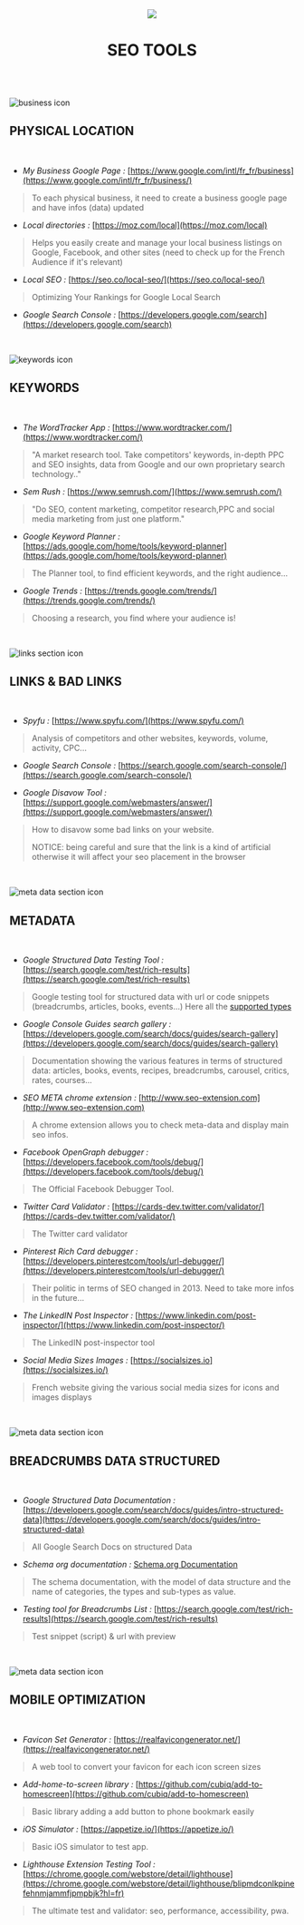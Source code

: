 <div align="center">

  <img src="https://img.icons8.com/dusk/64/000000/roller-brush--v1.png"/>
  <h1>SEO TOOLS</h1><br />

</div>
<br/>

![business icon](https://img.icons8.com/dusk/48/000000/worldwide-location.png)

## PHYSICAL LOCATION

<br/>

- *My Business Google Page :* [https://www.google.com/intl/fr_fr/business](https://www.google.com/intl/fr_fr/business/)
> To each physical business, it need to create a business google page and have infos (data) updated

- *Local directories :* [https://moz.com/local](https://moz.com/local)

> Helps you easily create and manage your local business listings on Google, Facebook, and other sites (need to check up for the French Audience if it's relevant)

- *Local SEO :* [https://seo.co/local-seo/](https://seo.co/local-seo/)

> Optimizing Your Rankings for Google Local Search

- *Google Search Console :* [https://developers.google.com/search](https://developers.google.com/search)
<br />

![keywords icon](https://img.icons8.com/dusk/48/000000/key.png)

## KEYWORDS

<br />

- *The WordTracker App :* [https://www.wordtracker.com/](https://www.wordtracker.com/)

> "A market research tool. Take competitors' keywords, in-depth PPC and SEO insights, data from Google and our own proprietary search technology.."

- *Sem Rush :* [https://www.semrush.com/](https://www.semrush.com/)

> "Do SEO, content marketing, competitor research,PPC and social media marketing from just one platform."

- *Google Keyword Planner :* [https://ads.google.com/home/tools/keyword-planner](https://ads.google.com/home/tools/keyword-planner)

> The Planner tool, to find efficient keywords, and the right audience...

- *Google Trends :* [https://trends.google.com/trends/](https://trends.google.com/trends/)

> Choosing a research, you find where your audience is!

<br/>

![links section icon](https://img.icons8.com/dusk/48/000000/link.png)
<br/>

## LINKS & BAD LINKS

<br/>

- *Spyfu :* [https://www.spyfu.com/](https://www.spyfu.com/)

> Analysis of competitors and other websites, keywords, volume, activity, CPC...

- *Google Search Console :* [https://search.google.com/search-console/](https://search.google.com/search-console/)

- *Google Disavow Tool :* [https://support.google.com/webmasters/answer/](https://support.google.com/webmasters/answer/)

> How to disavow some bad links on your website.
> 
> NOTICE: being careful and sure that the link is a kind of artificial otherwise it will affect your seo placement in the browser
<br />
  
![meta data section icon](https://img.icons8.com/dusk/48/000000/data-recovery.png)

## METADATA

<br />

- *Google Structured Data Testing Tool :* [https://search.google.com/test/rich-results](https://search.google.com/test/rich-results)

> Google testing tool for structured data with url or code snippets (breadcrumbs, articles, books, events...) Here all the [supported types](https://support.google.com/webmasters/answer/7445569#zippy=%2Cpage-cant-be-reached%2Csupported-types)

- *Google Console Guides search gallery :* [https://developers.google.com/search/docs/guides/search-gallery](https://developers.google.com/search/docs/guides/search-gallery)

> Documentation showing the various features in terms of structured data: articles, books, events, recipes, breadcrumbs, carousel, critics, rates, courses...

- *SEO META chrome extension :* [http://www.seo-extension.com](http://www.seo-extension.com)
  
> A chrome extension allows you to check meta-data and display main seo infos.

- *Facebook OpenGraph debugger :* [https://developers.facebook.com/tools/debug/](https://developers.facebook.com/tools/debug/)

> The Official Facebook Debugger Tool.

- *Twitter Card Validator :* [https://cards-dev.twitter.com/validator/](https://cards-dev.twitter.com/validator/)

> The Twitter card validator

- *Pinterest Rich Card debugger :* [https://developers.pinterestcom/tools/url-debugger/](https://developers.pinterestcom/tools/url-debugger/)
  
> Their politic in terms of SEO changed in 2013. Need to take more infos in the future...

- *The LinkedIN Post Inspector :* [https://www.linkedin.com/post-inspector/](https://www.linkedin.com/post-inspector/)

> The LinkedIN post-inspector tool

- *Social Media Sizes Images :* [https://socialsizes.io](https://socialsizes.io/)

> French website giving the various social media sizes for icons and images displays

<br/>

![meta data section icon](https://img.icons8.com/dusk/50/000000/bread-crumbs.png)

## BREADCRUMBS DATA STRUCTURED

<br/>

- *Google Structured Data Documentation :* [https://developers.google.com/search/docs/guides/intro-structured-data](https://developers.google.com/search/docs/guides/intro-structured-data)

> All Google Search Docs on structured Data

- *Schema org documentation :* [Schema.org Documentation](https://schema.org/docs/documents.html)

> The schema documentation, with the model of data structure and the name of categories, the types and sub-types as value.

- *Testing tool for Breadcrumbs List :* [https://search.google.com/test/rich-results](https://search.google.com/test/rich-results)

> Test snippet (script) & url with preview

<br/>

![meta data section icon](https://img.icons8.com/dusk/50/000000/mobile-social-networking.png)

## MOBILE OPTIMIZATION

<br/>

- *Favicon Set Generator :* [https://realfavicongenerator.net/](https://realfavicongenerator.net/)
  
> A web tool to convert your favicon for each icon screen sizes

- *Add-home-to-screen library :* [https://github.com/cubiq/add-to-homescreen](https://github.com/cubiq/add-to-homescreen)

> Basic library adding a add button to phone bookmark easily

- *iOS Simulator :* [https://appetize.io/](https://appetize.io/)

> Basic iOS simulator to test app.

- *Lighthouse Extension Testing Tool :* [https://chrome.google.com/webstore/detail/lighthouse](https://chrome.google.com/webstore/detail/lighthouse/blipmdconlkpinefehnmjammfjpmpbjk?hl=fr)

> The ultimate test and validator: seo, performance, accessibility, pwa.
